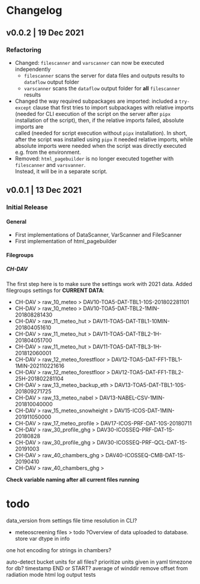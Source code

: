 # Changelog

## v0.0.2 | 19 Dec 2021

### Refactoring

- Changed: `filescanner` and `varscanner` can now be executed independently
  - `filescanner` scans the server for data files and outputs results to `dataflow` output folder 
  - `varscanner` scans the `dataflow` output folder for **all** `filescanner` results
- Changed the way required subpackages are imported: included a `try-except` clause that first tries to
import subpackages with relative imports (needed for CLI execution of the script on the server
after `pipx` installation of the script), then, if the relative imports failed, absolute imports are  
called (needed for script execution without `pipx` installation). In short, after the script was installed
using `pipx` it needed relative imports, while absolute imports were needed when the script was directly
executed e.g. from the environment.
- Removed: `html_pagebuilder` is no longer executed together with `filescanner` and `varsvanner`.  
Instead, it will be in a separate script.

## v0.0.1 | 13 Dec 2021

### Initial Release

#### General
- First implementations of DataScanner, VarScanner and FileScanner
- First implementation of html_pagebuilder

#### Filegroups

##### CH-DAV
The first step here is to make sure the settings work with 2021 data.
Added filegroups settings for **CURRENT DATA**:
- CH-DAV > raw_10_meteo > DAV10-TOA5-DAT-TBL1-10S-201802281101
- CH-DAV > raw_10_meteo > DAV10-TOA5-DAT-TBL2-1MIN-201808281430  
- CH-DAV > raw_11_meteo_hut > DAV11-TOA5-DAT-TBL1-10MIN-201804051610  
- CH-DAV > raw_11_meteo_hut > DAV11-TOA5-DAT-TBL2-1H-201804051700  
- CH-DAV > raw_11_meteo_hut > DAV11-TOA5-DAT-TBL3-1H-201812060001  
- CH-DAV > raw_12_meteo_forestfloor > DAV12-TOA5-DAT-FF1-TBL1-1MIN-202110221616
- CH-DAV > raw_12_meteo_forestfloor > DAV12-TOA5-DAT-FF1-TBL2-25H-201802281104
- CH-DAV > raw_13_meteo_backup_eth > DAV13-TOA5-DAT-TBL1-10S-201809271725
- CH-DAV > raw_13_meteo_nabel > DAV13-NABEL-CSV-1MIN-201810040000
- CH-DAV > raw_15_meteo_snowheight > DAV15-ICOS-DAT-1MIN-201911050000
- CH-DAV > raw_17_meteo_profile > DAV17-ICOS-PRF-DAT-10S-20180711
- CH-DAV > raw_30_profile_ghg > DAV30-ICOSSEQ-PRF-DAT-1S-20180828
- CH-DAV > raw_30_profile_ghg > DAV30-ICOSSEQ-PRF-QCL-DAT-1S-20191003
- CH-DAV > raw_40_chambers_ghg > DAV40-ICOSSEQ-CMB-DAT-1S-20190410
- CH-DAV > raw_40_chambers_ghg > 

**Check variable naming after all current files running**

# todo
data_version from settings file
time resolution in CLI?
- meteoscreening files > todo
?Overview of data uploaded to database.
store var dtype in info

one hot encoding for strings in chambers?

auto-detect bucket
units for all files? prioritize units given in yaml
timezone for db?
timestamp END or START?
average of winddir
remove offset from radiation
mode
html
log output
tests